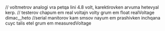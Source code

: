 // voltmetrov analogi vra petqa lini 4.8 volt, karektirovken arvuma hetevyal kerp.
 // testerov chapum em real voltajn  volty grum em  float realVoltage dimac,,,heto
  //serial manitorov kam smsov nayum em prashivken inchqana cuyc talis etel grum em measuredVoltage
